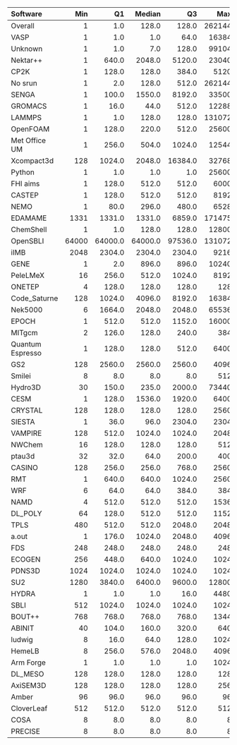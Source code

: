 | Software         |   Min |      Q1 |   Median |      Q3 |    Max |    Jobs |     Nodeh |   PercentUse |   Users |   Projects |
|:-----------------|------:|--------:|---------:|--------:|-------:|--------:|----------:|-------------:|--------:|-----------:|
| Overall          |     1 |     1.0 |    128.0 |   128.0 | 262144 | 2723804 | 3933345.6 |        100.0 |     907 |        117 |
| VASP             |     1 |     1.0 |      1.0 |    64.0 |  16384 |  857992 |  799281.2 |         20.3 |     155 |         17 |
| Unknown          |     1 |     1.0 |      7.0 |   128.0 |  99104 |  778285 |  717913.3 |         18.3 |     434 |         84 |
| Nektar++         |     1 |   640.0 |   2048.0 |  5120.0 |  23040 |     783 |  296212.3 |          7.5 |      17 |          5 |
| CP2K             |     1 |   128.0 |    128.0 |   384.0 |   5120 |   63565 |  237985.9 |          6.1 |      61 |         13 |
| No srun          |     1 |     2.0 |    128.0 |   512.0 | 262144 |  108342 |  229167.5 |          5.8 |     675 |        103 |
| SENGA            |     1 |   100.0 |   1550.0 |  8192.0 |  33500 |     198 |  192393.7 |          4.9 |       7 |          3 |
| GROMACS          |     1 |    16.0 |     44.0 |   512.0 |  12288 |   37975 |  163321.6 |          4.2 |      49 |          7 |
| LAMMPS           |     1 |     1.0 |    128.0 |   128.0 | 131072 |  106225 |  152546.9 |          3.9 |      56 |         18 |
| OpenFOAM         |     1 |   128.0 |    220.0 |   512.0 |  25600 |    2610 |  144009.2 |          3.7 |      55 |         17 |
| Met Office UM    |     1 |   256.0 |    504.0 |  1024.0 |  12544 |   13916 |  113859.9 |          2.9 |      45 |          6 |
| Xcompact3d       |   128 |  1024.0 |   2048.0 | 16384.0 |  32768 |      91 |   92932.9 |          2.4 |       5 |          4 |
| Python           |     1 |     1.0 |      1.0 |     1.0 |  25600 |   42180 |   90739.9 |          2.3 |      63 |         26 |
| FHI aims         |     1 |   128.0 |    512.0 |   512.0 |   6000 |   20524 |   76286.2 |          1.9 |      28 |          5 |
| CASTEP           |     1 |   128.0 |    512.0 |   512.0 |   8192 |   80845 |   66387.9 |          1.7 |      43 |          7 |
| NEMO             |     1 |    80.0 |    296.0 |   480.0 |   6528 |    4094 |   53013.0 |          1.3 |      23 |          3 |
| EDAMAME          |  1331 |  1331.0 |   1331.0 |  6859.0 | 171475 |      55 |   52585.5 |          1.3 |       2 |          1 |
| ChemShell        |     1 |     1.0 |    128.0 |   128.0 |  12800 |    2026 |   49848.1 |          1.3 |      15 |          5 |
| OpenSBLI         | 64000 | 64000.0 |  64000.0 | 97536.0 | 131072 |      15 |   45114.4 |          1.1 |       2 |          2 |
| iIMB             |  2048 |  2304.0 |   2304.0 |  2304.0 |   9216 |      76 |   34793.5 |          0.9 |       1 |          1 |
| GENE             |     1 |     2.0 |    896.0 |   896.0 |  10240 |     776 |   33501.2 |          0.9 |      15 |          3 |
| PeleLMeX         |    16 |   256.0 |    512.0 |  1024.0 |   8192 |     382 |   30876.4 |          0.8 |       3 |          1 |
| ONETEP           |     4 |   128.0 |    128.0 |   128.0 |    128 |     698 |   29480.2 |          0.7 |       5 |          2 |
| Code_Saturne     |   128 |  1024.0 |   4096.0 |  8192.0 |  16384 |     146 |   26459.1 |          0.7 |       9 |          4 |
| Nek5000          |     6 |  1664.0 |   2048.0 |  2048.0 |  65536 |      62 |   25983.0 |          0.7 |       3 |          2 |
| EPOCH            |     1 |   512.0 |    512.0 |  1152.0 |  16000 |     919 |   21691.8 |          0.6 |       7 |          2 |
| MITgcm           |     2 |   126.0 |    128.0 |   240.0 |    384 |   24578 |   21060.1 |          0.5 |      10 |          2 |
| Quantum Espresso |     1 |   128.0 |    128.0 |   512.0 |   6400 |   10261 |   18334.3 |          0.5 |      34 |         10 |
| GS2              |   128 |  2560.0 |   2560.0 |  2560.0 |   4096 |    9457 |   14572.0 |          0.4 |       5 |          2 |
| Smilei           |     8 |     8.0 |      8.0 |     8.0 |    512 |    1780 |   12516.6 |          0.3 |       3 |          1 |
| Hydro3D          |    30 |   150.0 |    235.0 |  2000.0 |  73440 |      86 |   11842.0 |          0.3 |       3 |          3 |
| CESM             |     1 |   128.0 |   1536.0 |  1920.0 |   6400 |     305 |   11252.3 |          0.3 |       4 |          1 |
| CRYSTAL          |   128 |   128.0 |    128.0 |   128.0 |   2560 |    2487 |   10301.9 |          0.3 |       4 |          2 |
| SIESTA           |     1 |    36.0 |     96.0 |  2304.0 |   2304 |     415 |    9061.3 |          0.2 |       4 |          2 |
| VAMPIRE          |   128 |   512.0 |   1024.0 |  1024.0 |   2048 |     369 |    6921.1 |          0.2 |       5 |          3 |
| NWChem           |    16 |   128.0 |    128.0 |   128.0 |    512 |  547924 |    6132.9 |          0.2 |       9 |          5 |
| ptau3d           |    32 |    32.0 |     64.0 |   200.0 |    400 |      33 |    5891.8 |          0.1 |       2 |          2 |
| CASINO           |   128 |   256.0 |    256.0 |   768.0 |   2560 |      61 |    4954.2 |          0.1 |       2 |          2 |
| RMT              |     1 |   640.0 |    640.0 |  1024.0 |   2560 |     258 |    4830.1 |          0.1 |       6 |          1 |
| WRF              |     6 |    64.0 |     64.0 |   384.0 |    384 |      82 |    3763.5 |          0.1 |       4 |          1 |
| NAMD             |     4 |   512.0 |    512.0 |   512.0 |   1536 |     233 |    2677.0 |          0.1 |       7 |          5 |
| DL_POLY          |    64 |   128.0 |    512.0 |   512.0 |   1152 |     188 |    2006.1 |          0.1 |       5 |          2 |
| TPLS             |   480 |   512.0 |    512.0 |  2048.0 |   2048 |      17 |    1900.4 |          0.0 |       2 |          1 |
| a.out            |     1 |   176.0 |   1024.0 |  2048.0 |   4096 |     639 |    1883.9 |          0.0 |      10 |          6 |
| FDS              |   248 |   248.0 |    248.0 |   248.0 |    248 |      34 |    1480.8 |          0.0 |       1 |          1 |
| ECOGEN           |   256 |   448.0 |    640.0 |  1024.0 |   1024 |      24 |    1295.5 |          0.0 |       2 |          2 |
| PDNS3D           |  1024 |  1024.0 |   1024.0 |  1024.0 |   1024 |      69 |    1272.6 |          0.0 |       2 |          1 |
| SU2              |  1280 |  3840.0 |   6400.0 |  9600.0 |  12800 |       3 |    1186.7 |          0.0 |       1 |          1 |
| HYDRA            |     1 |     1.0 |      1.0 |    16.0 |   4480 |     356 |     773.9 |          0.0 |       6 |          4 |
| SBLI             |   512 |  1024.0 |   1024.0 |  1024.0 |   1024 |      51 |     388.5 |          0.0 |       1 |          1 |
| BOUT++           |   768 |   768.0 |    768.0 |   768.0 |   1344 |       5 |     172.2 |          0.0 |       1 |          1 |
| ABINIT           |    40 |   104.0 |    160.0 |   320.0 |    640 |      19 |     156.8 |          0.0 |       1 |          1 |
| ludwig           |     8 |    16.0 |     64.0 |   128.0 |   1024 |     218 |     130.7 |          0.0 |       1 |          1 |
| HemeLB           |     8 |   256.0 |    576.0 |  2048.0 |   4096 |     518 |      91.0 |          0.0 |       2 |          2 |
| Arm Forge        |     1 |     1.0 |      1.0 |     1.0 |   1024 |     421 |      36.0 |          0.0 |      10 |          7 |
| DL_MESO          |   128 |   128.0 |    128.0 |   128.0 |    128 |       7 |      31.6 |          0.0 |       1 |          1 |
| AxiSEM3D         |   128 |   128.0 |    128.0 |   128.0 |    256 |      78 |      26.8 |          0.0 |       1 |          1 |
| Amber            |    96 |    96.0 |     96.0 |    96.0 |     96 |       1 |      16.2 |          0.0 |       1 |          1 |
| CloverLeaf       |   512 |   512.0 |    512.0 |   512.0 |    512 |       1 |       0.3 |          0.0 |       1 |          1 |
| COSA             |     8 |     8.0 |      8.0 |     8.0 |      8 |      10 |       0.1 |          0.0 |       1 |          1 |
| PRECISE          |     8 |     8.0 |      8.0 |     8.0 |      8 |      36 |       0.0 |          0.0 |       1 |          1 |